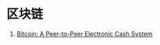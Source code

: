 # 区块链

1. [Bitcoin: A Peer-to-Peer Electronic Cash System](https://github.com/wuhuachuan712/blockchain/issues/1)
